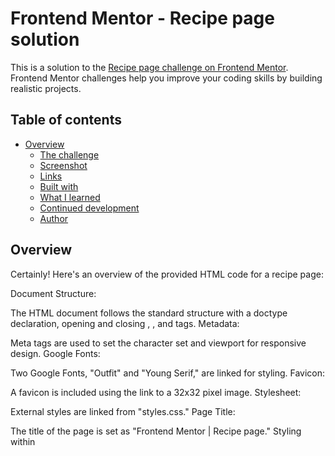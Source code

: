 # Frontend Mentor - Recipe page solution

This is a solution to the [Recipe page challenge on Frontend Mentor](https://www.frontendmentor.io/challenges/recipe-page-KiTsR8QQKm). Frontend Mentor challenges help you improve your coding skills by building realistic projects.

## Table of contents

- [Overview](#overview)
  - [The challenge](#the-challenge)
  - [Screenshot](#screenshot)
  - [Links](#links)
  - [Built with](#built-with)
  - [What I learned](#what-i-learned)
  - [Continued development](#continued-development)
  - [Author](#author)

## Overview

Certainly! Here's an overview of the provided HTML code for a recipe page:

Document Structure:

The HTML document follows the standard structure with a doctype declaration, opening and closing <html>, <head>, and <body> tags.
Metadata:

Meta tags are used to set the character set and viewport for responsive design.
Google Fonts:

Two Google Fonts, "Outfit" and "Young Serif," are linked for styling.
Favicon:

A favicon is included using the link to a 32x32 pixel image.
Stylesheet:

External styles are linked from "styles.css."
Page Title:

The title of the page is set as "Frontend Mentor | Recipe page."
Styling within <style>:

Inline styling adjusts the font size and text alignment for the attribution section.
Page Content:

The main content is organized within a <main> element.
It includes an image, recipe title, description, preparation time, ingredients, instructions, and nutritional information.
Image:

A recipe image is contained within a <div> with the class "image-container."
An alt attribute is provided for accessibility.
Preparation Time, Ingredients, and Instructions:

Information is presented in structured sections using headings, lists, and paragraphs.
Preparation time, ingredients, and instructions are clearly outlined.
Nutrition Section:

Nutritional information is presented with a brief introduction and a table layout.
Attribution:

The bottom of the page includes an attribution section.
It acknowledges Frontend Mentor as the challenge source and credits the coder, "Yahaya Abdullahi Mana."
Responsive Design:

The page appears to be designed with responsiveness in mind, considering different device widths.
External CSS:

The actual styles are likely defined in an external CSS file ("styles.css").
Challenge Information:

Links are provided to Frontend Mentor as the challenge source and credit to the coder.

### Screenshot

It is contained in the screenshot folder in my folders

### Links

- Solution URL: [Add solution URL here](https://github.com/jika026/Recipe-Blog-)
- Live Site URL: [Add live site URL here](https://jika026.github.io/Recipe-Blog-/)

### Built with

- Semantic HTML5 markup
- CSS custom properties
- Flexbox
- CSS Grid

### What I learned

I learnt to use css rids and flexbox for cutom layout designs, Importance of using classes for easy reference in yout stylesheets, how to use fonts from external websites and giving it alternative fonts.

## Author

- Website - [Yahaya Abdullahi Mana](https://github.com/jika026/QR-CODE)
- Frontend Mentor - [@jika026](https://www.frontendmentor.io/profile/jika026)
- Twitter - [@jika_yahya](https://www.twitter.com/jika_yahya)
